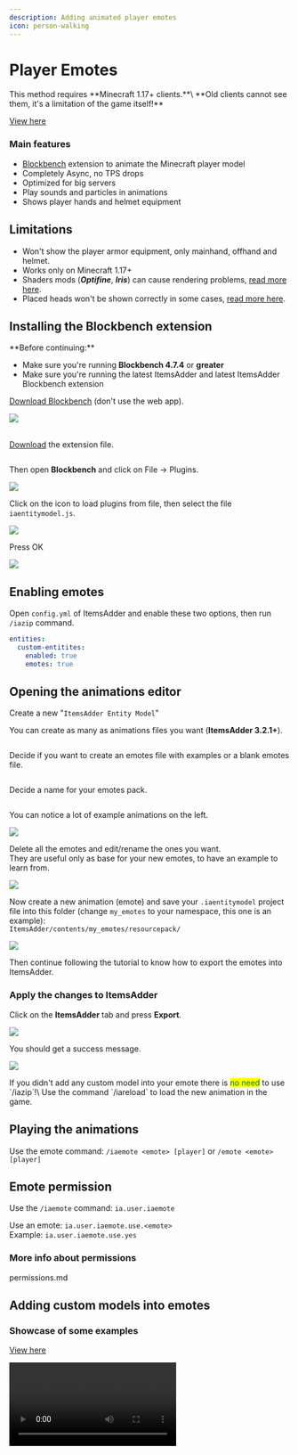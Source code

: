 ```yaml
---
description: Adding animated player emotes
icon: person-walking
---
```


# Player Emotes


<Warning>
This method requires **Minecraft 1.17+ clients.**\
**Old clients cannot see them, it's a limitation of the game itself!**
</Warning>



[View here](https://www.youtube.com/watch?v=posxlbudF8I)


### Main features

* [Blockbench](https://www.blockbench.net/) extension to animate the Minecraft player model
* Completely Async, no TPS drops
* Optimized for big servers
* Play sounds and particles in animations
* Shows player hands and helmet equipment

## Limitations

* Won't show the player armor equipment, only mainhand, offhand and helmet.
* Works only on Minecraft 1.17+
* Shaders mods (_**Optifine**_, _**Iris**_) can cause rendering problems, [read more here](../../../faq/broken-emote-textures.md).
* Placed heads won't be shown correctly in some cases, [read more here](../../../faq/placed-heads-texture-glitched.md).

## Installing the Blockbench extension


<Warning>
**Before continuing:**

* Make sure you're running **Blockbench 4.7.4** or **greater**
* Make sure you're running the latest ItemsAdder and latest ItemsAdder Blockbench extension
</Warning>


[Download Blockbench](https://www.blockbench.net/) (don't use the web app).

![](<assets/images/image (131).png>)

\
[Download](https://github.com/LoneDev6/itemsadder-entity/releases) the extension file.

<img src="assets/images/ia-entities-download-js.png" alt="" />

Then open **Blockbench** and click on File -> Plugins.

![](<assets/images/image (183).png>)

Click on the icon to load plugins from file, then select the file `iaentitymodel.js`.

![](<assets/images/image (184).png>)

Press OK

![](<assets/images/image (152).png>)

## Enabling emotes

Open `config.yml` of ItemsAdder and enable these two options, then run `/iazip` command.


```yaml config.yml lines icon="yaml"
entities:
  custom-entitites:
    enabled: true
    emotes: true
```


## Opening the animations editor

Create a new "`ItemsAdder Entity Model`"

You can create as many as animations files you want (**ItemsAdder 3.2.1+**).

<img src="assets/images/ia-entities-new.png" alt="" />

Decide if you want to create an emotes file with examples or a blank emotes file.

<img src="assets/images/ia-entities-new2.png" alt="" />

Decide a name for your emotes pack.

<img src="assets/images/ia-entities-new3.png" alt="" />

You can notice a lot of example animations on the left.

![](<assets/images/image (180).png>)

Delete all the emotes and edit/rename the ones you want. \
They are useful only as base for your new emotes, to have an example to learn from.

![](<assets/images/image (161).png>)

Now create a new animation (emote) and save your `.iaentitymodel` project file into this folder (change `my_emotes` to your namespace, this one is an example):\
`ItemsAdder/contents/my_emotes/resourcepack/`

![](<assets/images/image (205).png>)

Then continue following the tutorial to know how to export the emotes into ItemsAdder.

### Apply the changes to ItemsAdder

Click on the **ItemsAdder** tab and press **Export**.

![](<assets/images/image (60).png>)

You should get a success message.

![](<assets/images/image (66).png>)


<Note>
If you didn't add any custom model into your emote there is <mark style="color:green;">no need</mark> to use `/iazip`!\
Use the command `/iareload` to load the new animation in the game.
</Note>


## Playing the animations

Use the emote command: `/iaemote <emote> [player]` or `/emote <emote> [player]`

## Emote permission

Use the `/iaemote` command: `ia.user.iaemote`

Use an emote: `ia.user.iaemote.use.<emote>`\
Example: `ia.user.iaemote.use.yes`

### More info about permissions


<Card title="permissions.md" icon="text" href="/../../permissions.md/">
permissions.md
</Card>


## Adding custom models into emotes

### Showcase of some examples


[View here](https://youtu.be/VnFNzmhAVIM)



<Video url="https://youtu.be/aP5Jz9OW208" />


### Here you can download an example project:


[View here](https://raw.githubusercontent.com/LoneDev6/SpigotUtilities/master/ItemsAdder/various_files/example_advanced_emotes.iaentitymodel)


You can add custom models to your emotes, for example: items, monsters, furniture, animated effects.

### Important


<Warning>
This requires ItemsAdder 3.5.0 or greater.

* DO NOT delete any built-in player bone.
* DO NOT resize any built-in player bone, it simply won't work ingame.
* Edit built-in player bones only in the animation view (rotate, move).
* You can hide the built-in player bones using scale to `0,0,0`. Set to `1,1,1` to show them again.
</Warning>


### Different type of emotes

* `.player_advanced_animations` file format is now used to identify player animations which also add custom models to the emote.
* `.player_animations` are the player animations which don't add any custom model but will be loaded into the default player model.

In order to decide that you have to set this option in the **Blockbench** extension settings.

[![image](assets/images/emotes_advanced_1.png)](https://user-images.githubusercontent.com/27242001/244145963-c9ca9a77-bb79-4804-92e4-8708eac41517.png)

<img src="assets/images/emotes_advanced_2.png" alt="" />

### Importing elements into the scene

You can import any `.bbmodel` into the scene and use it in your animation.\
You can also import extruded textures to show items dynamically.

<img src="assets/images/emotes_advanced_3.png" alt="" />

### Hiding unused elements in other animations of the game `.iaentitymodel` emotes file

1. select the animation
2. select the element you want to hide for a particular animation
3. move to the first frame of the animation, using the timeline
4. create a new scale key, make sure to set it to the first keyframe
5. set scale to 0

Now your model won't be shown for this particular animation.\
You can show/hide it in the middle of the animation just by doing the same thing but setting scale to 1.

<img src="assets/images/emotes_advanced_4.png" alt="" />
